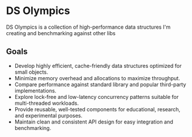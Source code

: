 # DS Olympics

DS Olympics is a collection of high-performance data structures I'm creating and benchmarking against other libs

## Goals

- Develop highly efficient, cache-friendly data structures optimized for small objects.
- Minimize memory overhead and allocations to maximize throughput.
- Compare performance against standard library and popular third-party implementations.
- Explore lock-free and low-latency concurrency patterns suitable for multi-threaded workloads.
- Provide reusable, well-tested components for educational, research, and experimental purposes.
- Maintain clean and consistent API design for easy integration and benchmarking.

